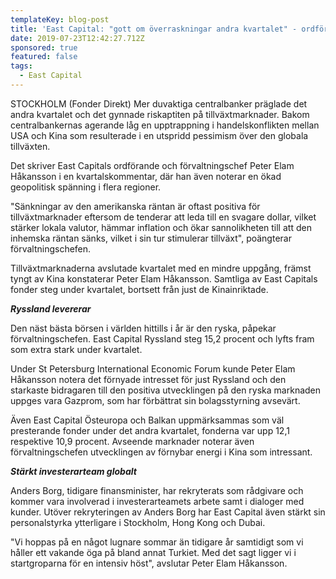 ```yaml
---
templateKey: blog-post
title: 'East Capital: "gott om överraskningar andra kvartalet" - ordförande'
date: 2019-07-23T12:42:27.712Z
sponsored: true
featured: false
tags:
  - East Capital
---
```

STOCKHOLM (Fonder Direkt) Mer duvaktiga centralbanker präglade det andra kvartalet och det gynnade riskaptiten på tillväxtmarknader. Bakom centralbankernas agerande låg en upptrappning i handelskonflikten mellan USA och Kina som resulterade i en utspridd pessimism över den globala tillväxten.  



Det skriver East Capitals ordförande och förvaltningschef Peter Elam Håkansson i en kvartalskommentar, där han även noterar en ökad geopolitisk spänning i flera regioner.  



"Sänkningar av den amerikanska räntan är oftast positiva för tillväxtmarknader eftersom de tenderar att leda till en svagare dollar, vilket stärker lokala valutor, hämmar inflation och ökar sannolikheten till att den inhemska räntan sänks, vilket i sin tur stimulerar tillväxt", poängterar förvaltningschefen. 



Tillväxtmarknaderna avslutade kvartalet med en mindre uppgång, främst tyngt av Kina konstaterar Peter Elam Håkansson. Samtliga av East Capitals fonder steg under kvartalet, bortsett från just de Kinainriktade. 



**_Ryssland levererar_** 



Den näst bästa börsen i världen hittills i år är den ryska, påpekar förvaltningschefen. East Capital Ryssland steg 15,2 procent och lyfts fram som extra stark under kvartalet. 



Under St Petersburg International Economic Forum kunde Peter Elam Håkansson notera det förnyade intresset för just Ryssland och den starkaste bidragaren till den positiva utvecklingen på den ryska marknaden uppges vara Gazprom, som har förbättrat sin bolagsstyrning avsevärt. 



Även East Capital Östeuropa och Balkan uppmärksammas som väl presterande fonder under det andra kvartalet, fonderna var upp 12,1 respektive 10,9 procent. Avseende marknader noterar även förvaltningschefen utvecklingen av förnybar energi i Kina som intressant.



**_Stärkt investerarteam globalt_**



Anders Borg, tidigare finansminister, har rekryterats som rådgivare och kommer vara involverad i investerarteamets arbete samt i dialoger med kunder. Utöver rekryteringen av Anders Borg har East Capital även stärkt sin personalstyrka ytterligare i Stockholm, Hong Kong och Dubai. 



"Vi hoppas på en något lugnare sommar än tidigare år samtidigt som vi håller ett vakande öga på bland annat Turkiet. Med det sagt ligger vi i startgroparna för en intensiv höst", avslutar Peter Elam Håkansson.
